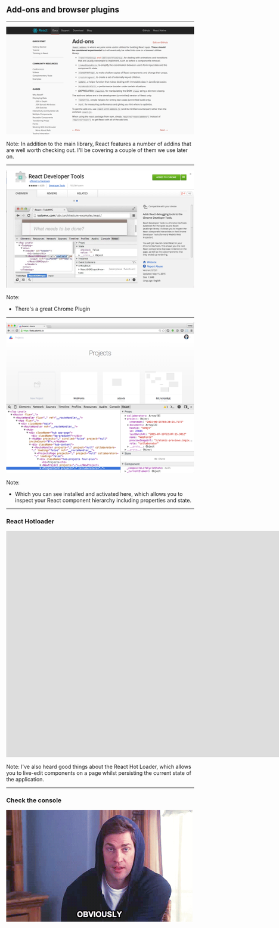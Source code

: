 ## Add-ons and browser plugins

---

![react-addons](../../images/react-addons.png)

Note:
In addition to the main library, React features a number of addins that are well worth checking out. I'll be covering a couple of them we use later on.

---

![react-dev-tools](../../images/react-dev-tools.png)<!-- .element: width="800" -->

Note:
- There's a great Chrome Plugin

---

![react-dev-tools-example](../../images/react-dev-tools-example.png)<!-- .element: width="800" -->

Note:
- Which you can see installed and activated here, which allows you to inspect your React component hierarchy including properties and state.


---

### React Hotloader

<iframe src="https://player.vimeo.com/video/100010922#t=7s?autoplay=0" width="1920" height="607" frameborder="0" webkitallowfullscreen mozallowfullscreen allowfullscreen></iframe>

Note:
I've also heard good things about the React Hot Loader, which allows you to live-edit components on a page whilst persisting the current state of the application.

---

### Check the console
![Obviously](../../images/obviously.gif)<!-- .element: class="fragment" width="800" -->

